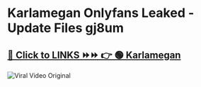 
 # Karlamegan Onlyfans Leaked - Update Files gj8um

## <h2><a href="https://clipsfans.com/Karlamegan&ref=git">🔗 Click to LINKS ⏩⏩ 👉 🟢 Karlamegan </a></h2>

<a href="https://clipsfans.com/Karlamegan&ref=git" rel="nofollow" data-target="animated-image.originalLink"><img src="https://i.ibb.co.com/xMMVF88/686577567.gif" alt="Viral Video Original" style="max-width: 100%; display: inline-block;" data-target="animated-image.originalImage"></a>

